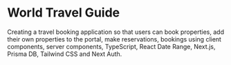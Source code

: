 # World Travel Guide
Creating a travel booking application so that users can book properties, add their own properties to the portal, make reservations, bookings using client components, server components, TypeScript, React Date Range, Next.js, Prisma DB, Tailwind CSS and Next Auth.
